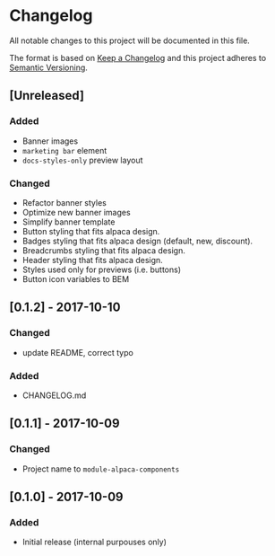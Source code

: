 # Changelog
All notable changes to this project will be documented in this file.

The format is based on [Keep a Changelog](http://keepachangelog.com/en/1.0.0/)
and this project adheres to [Semantic Versioning](http://semver.org/spec/v2.0.0.html).

## [Unreleased]
### Added
 - Banner images
 - `marketing bar` element
 - `docs-styles-only` preview layout

### Changed
 - Refactor banner styles
 - Optimize new banner images
 - Simplify banner template
 - Button styling that fits alpaca design.
 - Badges styling that fits alpaca design (default, new, discount).
 - Breadcrumbs styling that fits alpaca design.
 - Header styling that fits alpaca design.
 - Styles used only for previews (i.e. buttons)
 - Button icon variables to BEM

## [0.1.2] - 2017-10-10
### Changed
 - update README, correct typo

### Added
 - CHANGELOG.md

## [0.1.1] - 2017-10-09
### Changed
 - Project name to `module-alpaca-components`

## [0.1.0] - 2017-10-09
### Added
 - Initial release (internal purpouses only)
